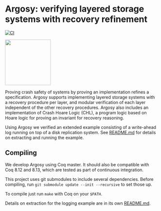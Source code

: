 # Argosy: verifying layered storage systems with recovery refinement

[![CI](https://github.com/mit-pdos/argosy/actions/workflows/coq-action.yml/badge.svg)](https://github.com/mit-pdos/argosy/actions/workflows/coq-action.yml)

<p>
  <img src="https://raw.githubusercontent.com/mit-pdos/argosy/master/argosy-logo-200.png" width="150">
</p>

Proving crash safety of systems by proving an implementation refines a
specification. Argosy supports implementing layered storage systems with a
recovery procedure per layer, and modular verification of each layer independent
of the other recovery procedures. Argosy also includes an implementation of
Crash Hoare Logic (CHL), a program logic based on Hoare logic for proving an
invariant for recovery reasoning.

Using Argosy we verified an extended example consisting of a write-ahead log
running on top of a disk replication system. See
[README.md](logging-client/README.md) for details on extracting and running the
example.

## Compiling

We develop Argosy using Coq master. It should also be compatible with Coq 8.12
and 8.13, which are tested as part of continuous integration.

This project uses git submodules to include several dependencies. Before
compiling, run `git submodule update --init --recursive` to set those up.

To compile just run `make` with Coq on your `$PATH`.

Details on extraction for the logging example are in its own
[README.md](logging-client/README.md).
